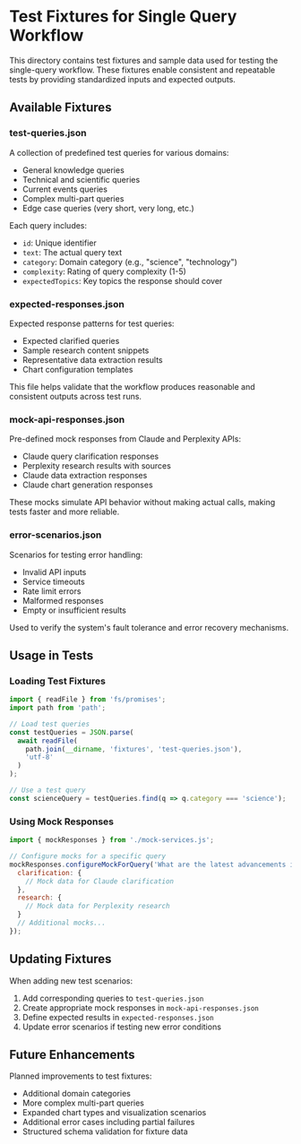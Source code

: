# Test Fixtures for Single Query Workflow

This directory contains test fixtures and sample data used for testing the single-query workflow. These fixtures enable consistent and repeatable tests by providing standardized inputs and expected outputs.

## Available Fixtures

### test-queries.json

A collection of predefined test queries for various domains:

- General knowledge queries
- Technical and scientific queries
- Current events queries
- Complex multi-part queries
- Edge case queries (very short, very long, etc.)

Each query includes:
- `id`: Unique identifier
- `text`: The actual query text
- `category`: Domain category (e.g., "science", "technology")
- `complexity`: Rating of query complexity (1-5)
- `expectedTopics`: Key topics the response should cover

### expected-responses.json

Expected response patterns for test queries:

- Expected clarified queries
- Sample research content snippets
- Representative data extraction results
- Chart configuration templates

This file helps validate that the workflow produces reasonable and consistent outputs across test runs.

### mock-api-responses.json

Pre-defined mock responses from Claude and Perplexity APIs:

- Claude query clarification responses
- Perplexity research results with sources
- Claude data extraction responses
- Claude chart generation responses

These mocks simulate API behavior without making actual calls, making tests faster and more reliable.

### error-scenarios.json

Scenarios for testing error handling:

- Invalid API inputs
- Service timeouts
- Rate limit errors
- Malformed responses
- Empty or insufficient results

Used to verify the system's fault tolerance and error recovery mechanisms.

## Usage in Tests

### Loading Test Fixtures

```javascript
import { readFile } from 'fs/promises';
import path from 'path';

// Load test queries
const testQueries = JSON.parse(
  await readFile(
    path.join(__dirname, 'fixtures', 'test-queries.json'),
    'utf-8'
  )
);

// Use a test query
const scienceQuery = testQueries.find(q => q.category === 'science');
```

### Using Mock Responses

```javascript
import { mockResponses } from './mock-services.js';

// Configure mocks for a specific query
mockResponses.configureMockForQuery('What are the latest advancements in renewable energy storage?', {
  clarification: {
    // Mock data for Claude clarification
  },
  research: {
    // Mock data for Perplexity research
  }
  // Additional mocks...
});
```

## Updating Fixtures

When adding new test scenarios:

1. Add corresponding queries to `test-queries.json`
2. Create appropriate mock responses in `mock-api-responses.json`
3. Define expected results in `expected-responses.json`
4. Update error scenarios if testing new error conditions

## Future Enhancements

Planned improvements to test fixtures:

- Additional domain categories
- More complex multi-part queries
- Expanded chart types and visualization scenarios
- Additional error cases including partial failures
- Structured schema validation for fixture data